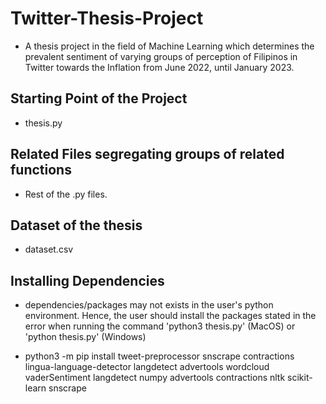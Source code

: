 # Twitter-Thesis-Project
- A thesis project in the field of Machine Learning which determines the prevalent sentiment of varying groups of perception of Filipinos in Twitter towards the Inflation from June 2022, until January 2023.

## Starting Point of the Project
- thesis.py

## Related Files segregating groups of related functions
- Rest of the .py files.

## Dataset of the thesis
- dataset.csv

## Installing Dependencies
- dependencies/packages may not exists in the user's python environment. Hence, the user should install the packages stated in the error when running the command 'python3 thesis.py' (MacOS) or 'python thesis.py' (Windows)

- python3 -m pip install tweet-preprocessor snscrape contractions lingua-language-detector langdetect advertools wordcloud vaderSentiment langdetect numpy advertools contractions nltk scikit-learn snscrape  